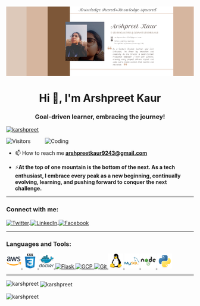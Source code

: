 [![Neon Green Futuristic Twitch Banner](https://github.com/karshpreet/karshpreet/blob/ARSHPREET-KAUR/Arshpreet%20Bio.png?raw=true)]()

<h1 align="center">Hi 👋, I'm Arshpreet Kaur</h1>
<h3 align="center">Goal-driven learner, embracing the journey!</h3>

<p align="left"> 
  <a href="https://github.com/ryo-ma/github-profile-trophy">
    <img src="https://github-profile-trophy.vercel.app/?username=karshpreet" alt="karshpreet" />
  </a>
</p>

<img align="right" alt="Coding" width="400" src="https://cdn.dribbble.com/users/2646423/screenshots/5507196/computer.gif">

<!-- Visitor Badge -->
![Visitors](https://api.visitorbadge.io/api/VisitorHit?user=karshpreet&repo=github-visitors-badge&countColor=%237B1E7A)

<!-- Portfolio (Not built yet) -->

<!-- Medium profile not available yet -->

* 📫 How to reach me **arshpreetkaur9243@gmail.com**

* ⚡**At the top of one mountain is the bottom of the next. As a tech enthusiast, I embrace every peak as a new beginning, continually evolving, learning, and pushing forward to conquer the next challenge.**

---

<h3 align="left">Connect with me:</h3>
<p align="left">
<a href="https://twitter.com/Arshpreet4249" target="blank">
  <img align="center" src="https://raw.githubusercontent.com/rahuldkjain/github-profile-readme-generator/master/src/images/icons/Social/twitter.svg" alt="Twitter" height="30" width="40" />
</a>
<a href="https://www.linkedin.com/in/arshpreet-kaur-370462221/" target="blank">
  <img align="center" src="https://raw.githubusercontent.com/rahuldkjain/github-profile-readme-generator/master/src/images/icons/Social/linked-in-alt.svg" alt="LinkedIn" height="30" width="40" />
</a>
<a href="https://www.facebook.com/profile.php?id=100087928164532" target="blank">
  <img align="center" src="https://raw.githubusercontent.com/rahuldkjain/github-profile-readme-generator/master/src/images/icons/Social/facebook.svg" alt="Facebook" height="30" width="40" />
</a>
</p>

---

<h3 align="left">Languages and Tools:</h3>
<p align="left">
<a href="https://aws.amazon.com" target="_blank">
  <img src="https://raw.githubusercontent.com/devicons/devicon/master/icons/amazonwebservices/amazonwebservices-original-wordmark.svg" alt="AWS" width="40" height="40"/>
</a>
<a href="https://www.w3schools.com/css/" target="_blank">
  <img src="https://raw.githubusercontent.com/devicons/devicon/master/icons/css3/css3-original-wordmark.svg" alt="CSS3" width="40" height="40"/>
</a>

<a href="https://www.docker.com/" target="_blank">
  <img src="https://raw.githubusercontent.com/devicons/devicon/master/icons/docker/docker-original-wordmark.svg" alt="Docker" width="40" height="40"/>
</a>
<a href="https://flask.palletsprojects.com/" target="_blank">
  <img src="https://www.vectorlogo.zone/logos/pocoo_flask/pocoo_flask-icon.svg" alt="Flask" width="40" height="40"/>
</a>
<a href="https://cloud.google.com" target="_blank">
  <img src="https://www.vectorlogo.zone/logos/google_cloud/google_cloud-icon.svg" alt="GCP" width="40" height="40"/>
</a>
<a href="https://git-scm.com/" target="_blank">
  <img src="https://www.vectorlogo.zone/logos/git-scm/git-scm-icon.svg" alt="Git" width="40" height="40"/>
</a>
<a href="https://www.linux.org/" target="_blank">
  <img src="https://raw.githubusercontent.com/devicons/devicon/master/icons/linux/linux-original.svg" alt="Linux" width="40" height="40"/>
</a>
<a href="https://www.mysql.com/" target="_blank">
  <img src="https://raw.githubusercontent.com/devicons/devicon/master/icons/mysql/mysql-original-wordmark.svg" alt="MySQL" width="40" height="40"/>
</a>
<a href="https://nodejs.org" target="_blank">
  <img src="https://raw.githubusercontent.com/devicons/devicon/master/icons/nodejs/nodejs-original-wordmark.svg" alt="Node.js" width="40" height="40"/>
</a>
<a href="https://www.python.org" target="_blank">
  <img src="https://raw.githubusercontent.com/devicons/devicon/master/icons/python/python-original.svg" alt="Python" width="40" height="40"/>
</a>
</p>

---

<p><img align="left" src="https://github-readme-stats.vercel.app/api/top-langs?username=karshpreet&show_icons=true&locale=en&layout=compact" alt="karshpreet" /></p>

<p>&nbsp;<img align="center" src="https://github-readme-stats.vercel.app/api?username=karshpreet&show_icons=true&locale=en" alt="karshpreet" /></p>

<p><img align="center" src="https://github-readme-streak-stats.herokuapp.com/?user=karshpreet&" alt="karshpreet" /></p>


